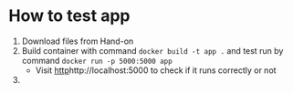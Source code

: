 # How to test app

1. Download files from Hand-on
2. Build container with command
   ```docker build -t app .```
   and test run by command
   ```docker run -p 5000:5000 app```
   * Visit [http](http://localhost:5000)http://localhost:5000 to check if it runs correctly or not
4. 
